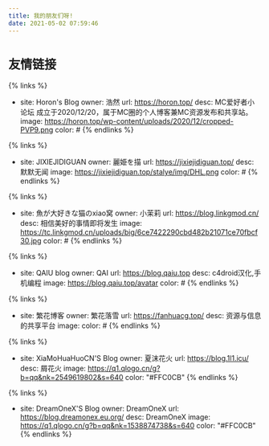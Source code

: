 ```yaml
---
title: 我的朋友们呀!
date: 2021-05-02 07:59:46
---
```

# `友情链接`
{% links %}
- site: Horon's Blog
  owner: 浩然
  url: https://horon.top/
  desc: MC爱好者小论坛 成立于2020/12/20，属于MC圈的个人博客兼MC资源发布和共享站。
  image: https://horon.top/wp-content/uploads/2020/12/cropped-PVP9.png
  color: #
{% endlinks %}

{% links %}
- site: JIXIEJIDIGUAN
  owner: 麗姫を描
  url: https://jixiejidiguan.top/
  desc: 默默无闻
  image: https://jixiejidiguan.top/stalye/img/DHL.png
  color: #
{% endlinks %}

{% links %}
- site: 魚が大好きな猫のxiao窝 
  owner: 小茉莉
  url: https://blog.linkgmod.cn/
  desc: 相信美好的事情即将发生
  image: https://tc.linkgmod.cn/uploads/big/6ce7422290cbd482b21071ce70fbcf30.jpg
  color: #
{% endlinks %}

{% links %}
- site: QAIU blog
  owner: QAI
  url: https://blog.qaiu.top
  desc: c4droid汉化,手机编程
  image: https://blog.qaiu.top/avatar
  color: #
{% endlinks %}



{% links %}
- site: 繁花博客
  owner: 繁花落雪
  url: https://fanhuacg.top/
  desc: 资源与信息的共享平台
  image: 
  color: #
{% endlinks %}



{% links %}
- site: XiaMoHuaHuoCN'S Blog
  owner: 夏沫花火
  url: https://blog.1l1.icu/
  desc: 屑花火
  image: https://q1.qlogo.cn/g?b=qq&nk=2549619802&s=640
  color: "#FFC0CB"
{% endlinks %}


{% links %}
- site: DreamOneX'S Blog
  owner: DreamOneX
  url: https://blog.dreamonex.eu.org/
  desc: DreamOneX
  image: https://q1.qlogo.cn/g?b=qq&nk=1538874738&s=640
  color: "#FFC0CB"
{% endlinks %}
